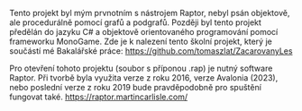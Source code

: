 Tento projekt byl mým prvnotním s nástrojem Raptor, nebyl psán objektově, ale procedurálně pomocí grafů a podgrafů.
Později byl tento projekt předělán do jazyku C# a objektově orientovaného programování pomocí frameworku MonoGame.
Zde je k nalezení tento školní projekt, který je součástí mé Bakalářské práce:
https://github.com/tomaszlat/ZacarovanyLes

Pro otevření tohoto projektu (soubor s příponou .rap) je nutný software Raptor. Při tvorbě byla využita verze z roku 2016, verze Avalonia (2023), nebo poslední verze z roku 2019 bude pravděpodobně pro spuštění fungovat také.
https://raptor.martincarlisle.com/
